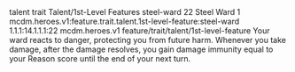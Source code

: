 <ability>
  <metadata>
    <class>talent</class>
    <feature_type>trait</feature_type>
    <file_dpath>Talent/1st-Level Features</file_dpath>
    <item_id>steel-ward</item_id>
    <item_index>22</item_index>
    <item_name>Steel Ward</item_name>
    <level>1</level>
    <scc>mcdm.heroes.v1:feature.trait.talent.1st-level-feature:steel-ward</scc>
    <scdc>1.1.1:14.1.1.1:22</scdc>
    <source>mcdm.heroes.v1</source>
    <type>feature/trait/talent/1st-level-feature</type>
  </metadata>
  <effects>
    <effect type="mundane">Your ward reacts to danger, protecting you from future harm. Whenever you take damage, after the damage resolves, you gain damage immunity equal to your Reason score until the end of your next turn.</effect>
  </effects>
</ability>
